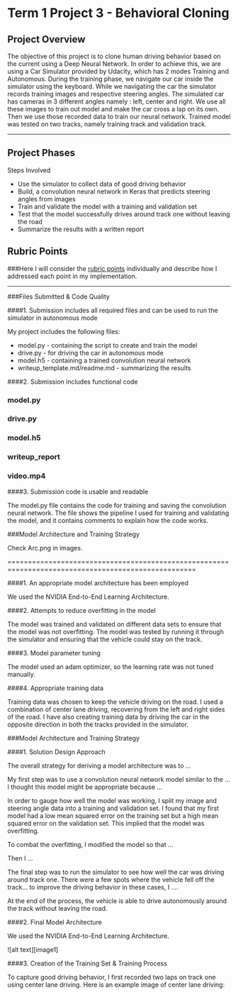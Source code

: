 # Term 1 Project 3 - Behavioral Cloning


## Project Overview

The objective of this project is to clone human driving behavior based on the current using a Deep Neural Network. 
 In order to achieve this, we are using a Car Simulator provided by Udacity, which has 2 modes Training and Autonomous.
During the training phase, we navigate our car inside the simulator using the keyboard. 
While we navigating the car the simulator records training images and respective steering angles. 
The simulated car has cameras in 3 different angles namely : left, center and right. 
We use all these images to train out model and make the car cross a lap on its own.
Then we use those recorded data to train our neural network. Trained model was tested on two tracks, namely training track and validation track. 


---

## Project Phases

Steps Involved

* Use the simulator to collect data of good driving behavior
* Build, a convolution neural network in Keras that predicts steering angles from images
* Train and validate the model with a training and validation set
* Test that the model successfully drives around track one without leaving the road
* Summarize the results with a written report


## Rubric Points
###Here I will consider the [rubric points](https://review.udacity.com/#!/rubrics/432/view) individually and describe how I addressed each point in my implementation.  

---
###Files Submitted & Code Quality


####1. Submission includes all required files and can be used to run the simulator in autonomous mode

My project includes the following files:
* model.py  - containing the script to create and train the model
* drive.py  - for driving the car in autonomous mode
* model.h5  - containing a trained convolution neural network 
* writeup_template.md/readme.md  - summarizing the results

####2. Submission includes functional code


### model.py
### drive.py
### model.h5
### writeup_report
### video.mp4



####3. Submission code is usable and readable

The model.py file contains the code for training and saving the convolution neural network. The file shows the pipeline I used for training and validating the model, and it contains comments to explain how the code works.

###Model Architecture and Training Strategy

Check Arc.png in images.

====================================================================================================


####1. An appropriate model architecture has been employed

We used the NVIDIA End-to-End Learning Architecture.



####2. Attempts to reduce overfitting in the model

The model was trained and validated on different data sets to ensure that the model was not overfitting. 
The model was tested by running it through the simulator and ensuring that the vehicle could stay on the track.

####3. Model parameter tuning

The model used an adam optimizer, so the learning rate was not tuned manually.

####4. Appropriate training data

Training data was chosen to keep the vehicle driving on the road. 
I used a combination of center lane driving, recovering from the left and right sides of the road.
I have also creating training data by driving the car in the opposite direction in both the tracks provided in the simulator.


###Model Architecture and Training Strategy

####1. Solution Design Approach

The overall strategy for deriving a model architecture was to ...

My first step was to use a convolution neural network model similar to the ... I thought this model might be appropriate because ...

In order to gauge how well the model was working, I split my image and steering angle data into a training and validation set. I found that my first model had a low mean squared error on the training set but a high mean squared error on the validation set. This implied that the model was overfitting. 

To combat the overfitting, I modified the model so that ...

Then I ... 

The final step was to run the simulator to see how well the car was driving around track one. There were a few spots where the vehicle fell off the track... to improve the driving behavior in these cases, I ....

At the end of the process, the vehicle is able to drive autonomously around the track without leaving the road.

####2. Final Model Architecture


We used the NVIDIA End-to-End Learning Architecture.


![alt text][image1]

####3. Creation of the Training Set & Training Process

To capture good driving behavior, I first recorded two laps on track one using center lane driving. Here is an example image of center lane driving:

